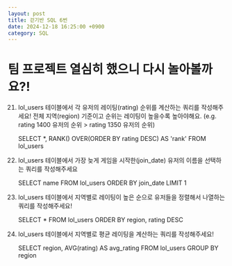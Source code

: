 ```yaml
---
layout: post
title: 걷기반 SQL 6번
date: 2024-12-18 16:25:00 +0900
category: SQL
---
```

# 팀 프로젝트 열심히 했으니 다시 놀아볼까요?!

21. lol_users 테이블에서 각 유저의 레이팅(rating) 순위를 계산하는 쿼리를 작성해주세요! 전체 지역(region) 기준이고 순위는 레이팅이 높을수록 높아야해요. (e.g. rating 1400 유저의 순위 > rating 1350 유저의 순위)

    SELECT *, RANK() OVER(ORDER BY rating DESC) AS 'rank' FROM lol_users

22. lol_users 테이블에서 가장 늦게 게임을 시작한(join_date) 유저의 이름을 선택하는 쿼리를 작성해주세요

    SELECT name FROM lol_users ORDER BY join_date LIMIT 1

23. lol_users 테이블에서 지역별로 레이팅이 높은 순으로 유저들을 정렬해서 나열하는 쿼리를 작성해주세요!

    SELECT * FROM lol_users ORDER BY region, rating DESC

24. lol_users 테이블에서 지역별로 평균 레이팅을 계산하는 쿼리를 작성해주세요!

    SELECT region, AVG(rating) AS avg_rating FROM lol_users GROUP BY region